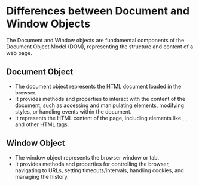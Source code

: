 # Differences between Document and Window Objects #   
 The Document and Window objects are fundamental components of the Document Object Model (DOM), representing the structure and content of a web page.
## Document Object ##   
* The document object represents the HTML document loaded in the browser.   
* It provides methods and properties to interact with the content of the document, such as accessing and manipulating elements, modifying styles, or handling events within the document.   
* It represents the HTML content of the page, including elements like <body>, <head>, and other HTML tags.
## Window Object ##   
* The window object represents the browser window or tab.   
* It provides methods and properties for controlling the browser, navigating to URLs, setting timeouts/intervals, handling cookies, and managing the history.   
